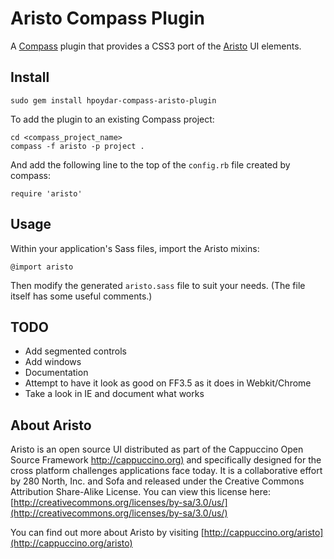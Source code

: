 # Aristo Compass Plugin

A [Compass](http://compass-style.org/) plugin that provides a CSS3 port of the [Aristo](http://github.com/280north/aristo) UI elements.

## Install

    sudo gem install hpoydar-compass-aristo-plugin
    
To add the plugin to an existing Compass project:

    cd <compass_project_name>
    compass -f aristo -p project .

And add the following line to the top of the `config.rb` file created by compass:

    require 'aristo'

## Usage

Within your application's Sass files, import the Aristo mixins:

    @import aristo

Then modify the generated `aristo.sass` file to suit your needs. (The file itself has some useful comments.)

## TODO

* Add segmented controls
* Add windows
* Documentation
* Attempt to have it look as good on FF3.5 as it does in Webkit/Chrome
* Take a look in IE and document what works

## About Aristo

Aristo is an open source UI distributed as part of the Cappuccino Open Source Framework [http://cappuccino.org)](http://cappuccino.org)
and specifically designed for the cross platform challenges applications face today. It is a collaborative 
effort by 280 North, Inc. and Sofa and released under the Creative Commons Attribution Share-Alike License.
You can view this license here: [http://creativecommons.org/licenses/by-sa/3.0/us/](http://creativecommons.org/licenses/by-sa/3.0/us/)

You can find out more about Aristo by visiting [http://cappuccino.org/aristo](http://cappuccino.org/aristo)
